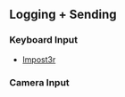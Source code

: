## Logging + Sending

### Keyboard Input

- [Impost3r](https://github.com/ph4ntonn/Impost3r.git)

### Camera Input